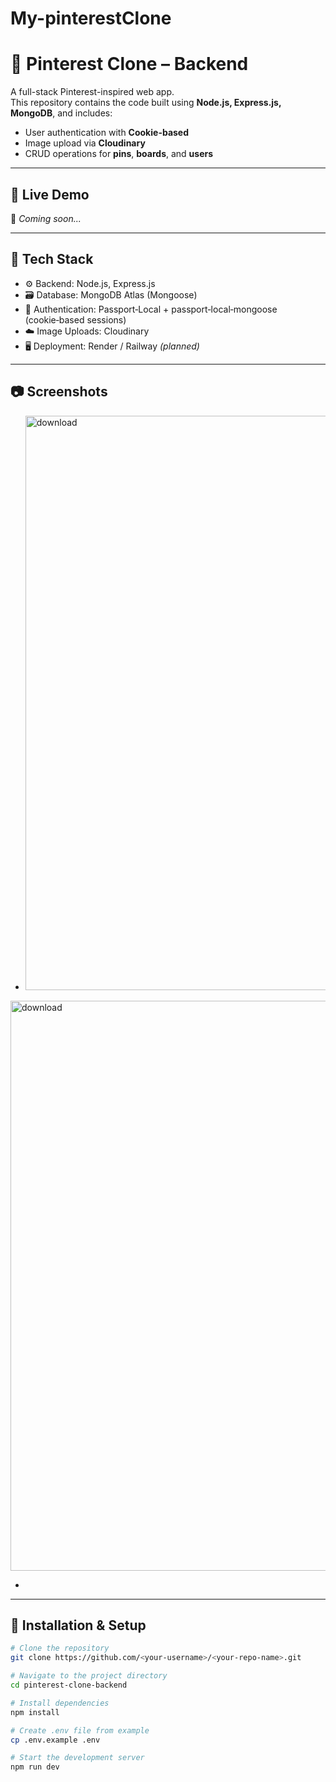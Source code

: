 ﻿# My-pinterestClone
# 📸 Pinterest Clone – Backend

A full-stack Pinterest-inspired web app.  
This repository contains the code built using **Node.js, Express.js, MongoDB**, and includes:

- User authentication with **Cookie-based**
- Image upload via **Cloudinary**
- CRUD operations for **pins**, **boards**, and **users**

---

## 🚀 Live Demo
🔗 *Coming soon...*

---

## 📂 Tech Stack

- ⚙️ Backend: Node.js, Express.js
- 🗃️ Database: MongoDB Atlas (Mongoose)
- 🔐 Authentication: Passport‑Local + passport‑local‑mongoose (cookie‑based sessions)
- ☁️ Image Uploads: Cloudinary
- 🖥️ Deployment: Render / Railway *(planned)*

---

## 📷 Screenshots

* <img width="1919" height="919" alt="download" src="https://github.com/user-attachments/assets/a5a696f3-01a9-4834-b9ab-b0dc9b09bf4b" />
<img width="1919" height="912" alt="download" src="https://github.com/user-attachments/assets/e83c6398-7bea-48ce-bf89-9bc9a1b8a70a" />

*

---

## 🔧 Installation & Setup

```bash
# Clone the repository
git clone https://github.com/<your-username>/<your-repo-name>.git

# Navigate to the project directory
cd pinterest-clone-backend

# Install dependencies
npm install

# Create .env file from example
cp .env.example .env

# Start the development server
npm run dev
